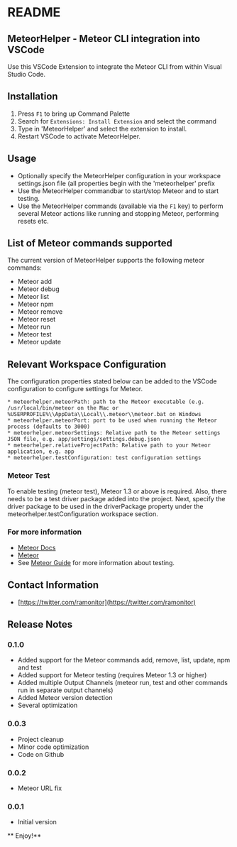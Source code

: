 # README
## MeteorHelper - Meteor CLI integration into VSCode

Use this VSCode Extension to integrate the Meteor CLI from within Visual Studio Code.

## Installation

1. Press `F1` to bring up Command Palette
2. Search for `Extensions: Install Extension` and select the command
3. Type in 'MeteorHelper' and select the extension to install. 
4. Restart VSCode to activate MeteorHelper.

## Usage

* Optionally specify the MeteorHelper configuration in your workspace settings.json file (all properties begin with the 'meteorhelper' prefix
* Use the MeteorHelper commandbar to start/stop Meteor and to start testing.
* Use the MeteorHelper commands (available via the `F1` key) to perform several Meteor actions like running and stopping Meteor, performing resets etc. 

## List of Meteor commands supported

The current version of MeteorHelper supports the following meteor commands:

* Meteor add
* Meteor debug
* Meteor list
* Meteor npm
* Meteor remove
* Meteor reset
* Meteor run
* Meteor test
* Meteor update

## Relevant Workspace Configuration

The configuration properties stated below can be added to the VSCode configuration to configure settings for Meteor.

```
* meteorhelper.meteorPath: path to the Meteor executable (e.g. /usr/local/bin/meteor on the Mac or %USERPROFILE%\\AppData\\Local\\.meteor\\meteor.bat on Windows
* meteorhelper.meteorPort: port to be used when running the Meteor process (defaults to 3000)
* meteorhelper.meteorSettings: Relative path to the Meteor settings JSON file, e.g. app/settings/settings.debug.json
* meteorhelper.relativeProjectPath: Relative path to your Meteor application, e.g. app
* meteorhelper.testConfiguration: test configuration settings
```

### Meteor Test

To enable testing (meteor test), Meteor 1.3 or above is required. Also, there needs to be a test driver package added into the project. Next, specify the driver package to be used in the driverPackage property under the meteorhelper.testConfiguration workspace section.

### For more information
* [Meteor Docs](http://docs.meteor.com/#/full/meteorhelp)
* [Meteor](https://www.meteor.com)
* See [Meteor Guide](http://guide.meteor.com/testing.html) for more information about testing.

## Contact Information ##

* [https://twitter.com/ramonitor](https://twitter.com/ramonitor)

## Release Notes

### 0.1.0

* Added support for the Meteor commands add, remove, list, update, npm and test
* Added support for Meteor testing (requires Meteor 1.3 or higher)
* Added multiple Output Channels (meteor run, test and other commands run in separate output channels)
* Added Meteor version detection
* Several optimization

### 0.0.3

* Project cleanup
* Minor code optimization
* Code on Github

### 0.0.2

* Meteor URL fix

### 0.0.1

* Initial version

** Enjoy!**


